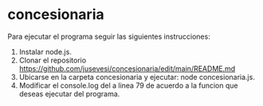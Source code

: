# concesionaria
Para ejecutar el programa seguir las siguientes instrucciones:

1. Instalar node.js.
2. Clonar el repositorio https://github.com/jusevesi/concesionaria/edit/main/README.md
3. Ubicarse en la carpeta concesionaria y ejecutar: node concesionaria.js.
4. Modificar el console.log del a linea 79 de acuerdo a la funcion que deseas ejecutar del programa.
